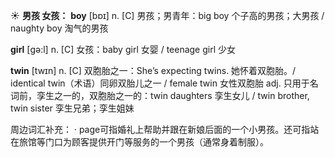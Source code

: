 ☀ <span class="category">**男孩 女孩：**</span>
<span class="vocabulary">**boy**</span> [bɒɪ] 
<span class="definition">n. [C] 男孩；男青年：</span>big boy 个子高的男孩；大男孩 / naughty boy 淘气的男孩

<span class="vocabulary">**girl**</span> [ɡə:l] 
<span class="definition">n. [C] 女孩：</span>baby girl 女婴 / teenage girl 少女

<span class="vocabulary">**twin**</span> [twɪn] 
<span class="definition">n. [C] 双胞胎之一：</span>She’s expecting twins. 她怀着双胞胎。/ identical twin（术语）同卵双胎儿之一 / female twin 女性双胞胎 <span class="definition">adj. 只用于名词前，孪生之一的，双胞胎之一的：</span>twin daughters 孪生女儿 / twin brother, twin sister 孪生兄弟；孪生姐妹 

周边词汇补充：
· page可指婚礼上帮助并跟在新娘后面的一个小男孩。还可指站在旅馆等门口为顾客提供开门等服务的一个男孩（通常身着制服）。

